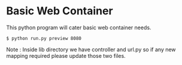 # Basic Web Container

This python program will cater basic web container needs.

```shell
$ python run.py preview 8080
```

Note : Inside lib directory we have controller and url.py so if any new mapping required please update those two files.

